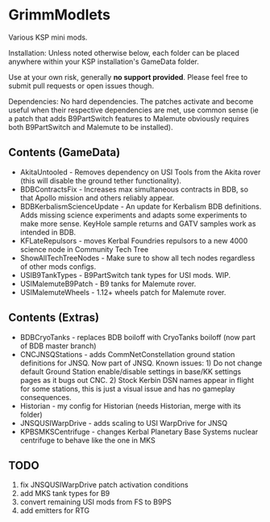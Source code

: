 # GrimmModlets

Various KSP mini mods.

Installation: Unless noted otherwise below, each folder can be placed anywhere within your KSP installation's GameData folder.

Use at your own risk, generally **no support provided**. Please feel free to submit pull requests or open issues though.

Dependencies: No hard dependencies. The patches activate and become useful when their respective dependencies are met, use common sense (ie a patch that adds B9PartSwitch features to Malemute obviously requires both B9PartSwitch and Malemute to be installed).

## Contents (GameData)

+ AkitaUntooled - Removes dependency on USI Tools from the Akita rover (this will disable the ground tether functionality).
+ BDBContractsFix - Increases max simultaneous contracts in BDB, so that Apollo mission and others reliably appear.
+ BDBKerbalismScienceUpdate - An update for Kerbalism BDB definitions. Adds missing science experiments and adapts some experiments to make more sense. KeyHole sample returns and GATV samples work as intended in BDB. 
+ KFLateRepulsors - moves Kerbal Foundries repulsors to a new 4000 science node in Community Tech Tree
+ ShowAllTechTreeNodes - Make sure to show all tech nodes regardless of other mods configs.
+ USIB9TankTypes - B9PartSwitch tank types for USI mods. WIP.
+ USIMalemuteB9Patch - B9 tanks for Malemute rover.
+ USIMalemuteWheels - 1.12+ wheels patch for Malemute rover.


## Contents (Extras)

+ BDBCryoTanks - replaces BDB boiloff with CryoTanks boiloff (now part of BDB master branch)
+ CNCJNSQStations - adds CommNetConstellation ground station definitions for JNSQ. Now part of JNSQ. Known issues: 1) Do not change default Ground Station enable/disable settings in base/KK settings pages as it bugs out CNC. 2) Stock Kerbin DSN names appear in flight for some stations, this is just a visual issue and has no gameplay consequences.
+ Historian - my config for Historian (needs Historian, merge with its folder)
+ JNSQUSIWarpDrive - adds scaling to USI WarpDrive for JNSQ
+ KPBSMKSCentrifuge - changes Kerbal Planetary Base Systems nuclear centrifuge to behave like the one in MKS


## TODO

1. fix JNSQUSIWarpDrive patch activation conditions
2. add MKS tank types for B9
3. convert remaining USI mods from FS to B9PS
4. add emitters for RTG
